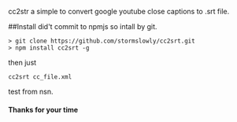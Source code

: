 cc2str
a simple to convert google youtube close captions to .srt file.

##Install
did't commit to npmjs so intall by git.
```
> git clone https://github.com/stormslowly/cc2srt.git
> npm install cc2srt -g
```
then  just
```
cc2srt cc_file.xml
```

test from nsn.

#### Thanks for your time
